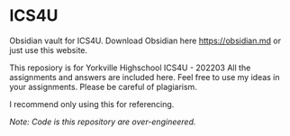 # ICS4U
Obsidian vault for ICS4U. Download Obsidian here https://obsidian.md or just use this website.

This reposiory is for Yorkville Highschool ICS4U - 202203
All the assignments and answers are included here.
Feel free to use my ideas in your assignments.
Please be careful of plagiarism.

I recommend only using this for referencing.

*Note: Code is this repository are over-engineered.*
